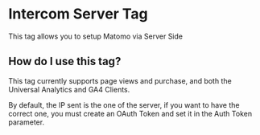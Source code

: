 # Intercom Server Tag

This tag allows you to setup Matomo via Server Side

## How do I use this tag?

This tag currently supports page views and purchase, and both the Universal Analytics and GA4 Clients.

By default, the IP sent is the one of the server, if you want to have the correct one, you must create an OAuth Token and set it in the Auth Token parameter.
